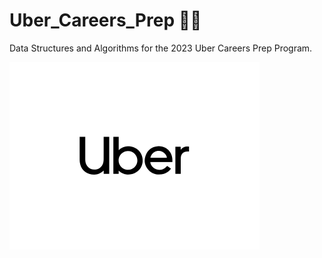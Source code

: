 # Uber_Careers_Prep 🚗‍💨

Data Structures and Algorithms for the 2023 Uber Careers Prep Program.

<img src="https://github.com/rainawan/Uber_Careers_Prep/blob/7edc0231d3a449ed1898e478b64884ab708eedbc/ezgif.com-video-to-gif-4.gif" width="400px"/>

